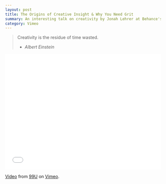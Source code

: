 ```yaml
---
layout: post
title: The Origins of Creative Insight & Why You Need Grit
summary: An interesting talk on creativity by Jonah Lehrer at Behance's 99% conference.
category: Vimeo
---
```

  
 > Creativity is the residue of time wasted.   
 > - _Albert Einstein_
  
<iframe src="//player.vimeo.com/video/45162748?title=0&amp;byline=0&amp;portrait=0&amp;color=e91c6b" width="100%" height="375" frameborder="0" webkitallowfullscreen mozallowfullscreen allowfullscreen></iframe> <p><a href="http://vimeo.com/45162748">Video</a> from <a href="http://vimeo.com/99u">99U</a> on <a href="https://vimeo.com">Vimeo</a>.</p>
